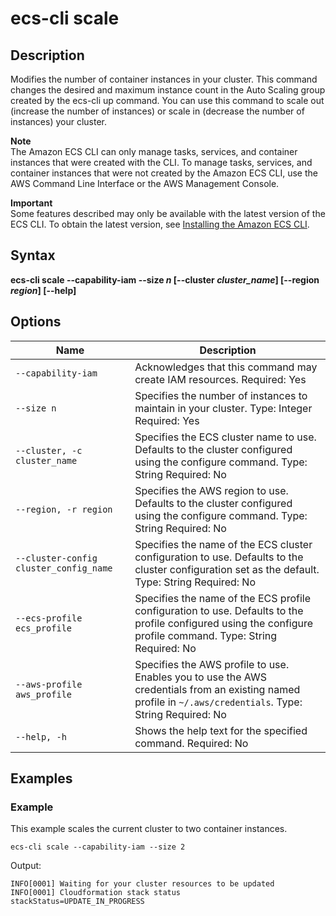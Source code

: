 # ecs\-cli scale<a name="cmd-ecs-cli-scale"></a>

## Description<a name="cmd-ecs-cli-scale-description"></a>

Modifies the number of container instances in your cluster\. This command changes the desired and maximum instance count in the Auto Scaling group created by the ecs\-cli up command\. You can use this command to scale out \(increase the number of instances\) or scale in \(decrease the number of instances\) your cluster\.

**Note**  
The Amazon ECS CLI can only manage tasks, services, and container instances that were created with the CLI\. To manage tasks, services, and container instances that were not created by the Amazon ECS CLI, use the AWS Command Line Interface or the AWS Management Console\.

**Important**  
Some features described may only be available with the latest version of the ECS CLI\. To obtain the latest version, see [Installing the Amazon ECS CLI](ECS_CLI_installation.md)\.

## Syntax<a name="cmd-ecs-cli-scale-syntax"></a>

**ecs\-cli scale \-\-capability\-iam \-\-size *n* \[\-\-cluster *cluster\_name*\] \[\-\-region *region*\] \[\-\-help\]** 

## Options<a name="cmd-ecs-cli-scale-options"></a>


| Name | Description | 
| --- | --- | 
|  `--capability-iam`  |  Acknowledges that this command may create IAM resources\. Required: Yes  | 
|  `--size n`  |  Specifies the number of instances to maintain in your cluster\. Type: Integer Required: Yes  | 
|  `--cluster, -c cluster_name`  |  Specifies the ECS cluster name to use\. Defaults to the cluster configured using the configure command\. Type: String Required: No  | 
|  `--region, -r region`  |  Specifies the AWS region to use\. Defaults to the cluster configured using the configure command\. Type: String Required: No  | 
|  `--cluster-config cluster_config_name`  |  Specifies the name of the ECS cluster configuration to use\. Defaults to the cluster configuration set as the default\. Type: String Required: No  | 
|  `--ecs-profile ecs_profile`  |  Specifies the name of the ECS profile configuration to use\. Defaults to the profile configured using the configure profile command\. Type: String Required: No  | 
|  `--aws-profile aws_profile`  |  Specifies the AWS profile to use\. Enables you to use the AWS credentials from an existing named profile in `~/.aws/credentials`\. Type: String Required: No  | 
|  `--help, -h`  |  Shows the help text for the specified command\. Required: No  | 

## Examples<a name="cmd-ecs-cli-scale-examples"></a>

### Example<a name="cmd-ecs-cli-scale-example-1"></a>

This example scales the current cluster to two container instances\.

```
ecs-cli scale --capability-iam --size 2
```

Output:

```
INFO[0001] Waiting for your cluster resources to be updated
INFO[0001] Cloudformation stack status                   stackStatus=UPDATE_IN_PROGRESS
```
